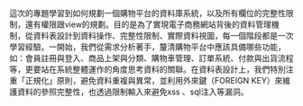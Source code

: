 這次的專題學習到如何規劃一個購物平台的資料庫系統，以及所有欄位的完整性限制，還有權限跟view的規劃。目的是為了實現電子商務網站背後的資料管理機制，從資料表設計到資料操作、完整性限制、實際資料視圖，每一個階段都是一次學習經驗。一開始，我們從需求分析著手，釐清購物平台中應該具備哪些功能，如：會員註冊與登入、商品上架與分類、購物車管理、訂單系統、付款與出貨流程等，更要站在系統整體運作的角度思考資料的關聯。在資料表設計上，我們特別注重「正規化」原則，避免資料重複與異常，並利用外來鍵（FOREIGN KEY）來維護資料的參照完整性，也透過限制輸入來避免xss 、sql注入等漏洞。
